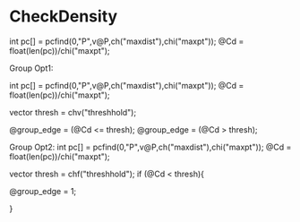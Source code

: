 # CheckDensity
<PW>
int pc[] = pcfind(0,"P",v@P,ch("maxdist"),chi("maxpt"));
@Cd = float(len(pc))/chi("maxpt"); 

Group Opt1: 
  
int pc[] = pcfind(0,"P",v@P,ch("maxdist"),chi("maxpt"));
@Cd = float(len(pc))/chi("maxpt"); 

vector thresh = chv("threshhold");

@group_edge = (@Cd <= thresh);
@group_edge = (@Cd > thresh);
  
 
Group Opt2: 
int pc[] = pcfind(0,"P",v@P,ch("maxdist"),chi("maxpt"));
@Cd = float(len(pc))/chi("maxpt"); 

vector thresh = chf("threshhold");
if (@Cd < thresh){

@group_edge = 1;

}  
  
  
  
  
